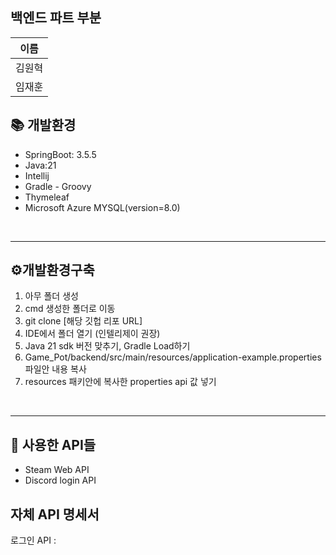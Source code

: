 ## 백엔드 파트 부분

| 이름       |
| ---------- |
| 김원혁     |
| 임재훈     |


## 📚 개발환경

<ul>
  <li>SpringBoot: 3.5.5</li>
  <li>Java:21</li>
  <li>Intellij</li>
  <li>Gradle - Groovy</li>
  <li>Thymeleaf</li>
  <li>Microsoft Azure MYSQL(version=8.0)</li>
</ul>

<br>
<hr>

 ## ⚙️개발환경구축

1. 아무 폴더 생성
2. cmd 생성한 폴더로 이동
3. git clone [해당 깃헙 리포 URL]
4. IDE에서 폴더 열기 (인텔리제이 권장)
5. Java 21 sdk 버전 맞추기, Gradle Load하기
6. Game_Pot/backend/src/main/resources/application-example.properties 파일안 내용 복사
7. resources 패키안에 복사한 properties api 값 넣기



<br>
<hr>

## 🔗 사용한 API들 
<ul>
  <li>Steam Web API</li>
  <li>Discord login API</li>
</ul>




## 자체 API 명세서

로그인 API : 

